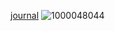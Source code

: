 [journal](https://rentry.co/freakgothmommy)
![1000048044](https://github.com/user-attachments/assets/0508a887-9642-4e9c-81a9-516681ab3548)
